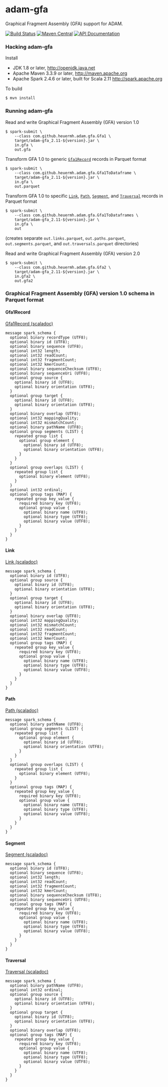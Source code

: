 # adam-gfa

Graphical Fragment Assembly (GFA) support for ADAM.

[![Build Status](https://travis-ci.org/heuermh/adam-gfa.svg?branch=master)](https://travis-ci.org/heuermh/adam-gfa)
[![Maven Central](https://img.shields.io/maven-central/v/com.github.heuermh.adamgfa/adam-gfa_2.11.svg?maxAge=600)](http://search.maven.org/#search%7Cga%7C1%7Ccom.github.heuermh.adamgfa)
[![API Documentation](http://javadoc.io/badge/com.github.heuermh.adamgfa/adam-gfa_2.11.svg?color=brightgreen&label=scaladoc)](http://javadoc.io/doc/com.github.heuermh.adamgfa/adam-gfa_2.11)

### Hacking adam-gfa

Install

 * JDK 1.8 or later, http://openjdk.java.net
 * Apache Maven 3.3.9 or later, http://maven.apache.org
 * Apache Spark 2.4.6 or later, built for Scala 2.11 http://spark.apache.org


To build

    $ mvn install


### Running adam-gfa

Read and write Graphical Fragment Assembly (GFA) version 1.0

```
$ spark-submit \
    --class com.github.heuermh.adam.gfa.Gfa1 \
    target/adam-gfa_2.11-${version}.jar \
    in.gfa \
    out.gfa
```


Transform GFA 1.0 to generic [`Gfa1Record`](#gfa1record) records in Parquet format

```
$ spark-submit \
    --class com.github.heuermh.adam.gfa.Gfa1ToDataframe \
    target/adam-gfa_2.11-${version}.jar \
    in.gfa \
    out.parquet
```


Transform GFA 1.0 to specific [`Link`](#link), [`Path`](#path), [`Segment`](#segment), and [`Traversal`](#traversal) records in Parquet format

```
$ spark-submit \
    --class com.github.heuermh.adam.gfa.Gfa1ToDataframes \
    target/adam-gfa_2.11-${version}.jar \
    in.gfa \
    out
```
(creates separate `out.links.parquet`, `out.paths.parquet`, `out.segments.parquet`, and `out.traversals.parquet` directories)


Read and write Graphical Fragment Assembly (GFA) version 2.0

```
$ spark-submit \
    --class com.github.heuermh.adam.gfa.Gfa2 \
    target/adam-gfa_2.11-${version}.jar \
    in.gfa2 \
    out.gfa2
```

### Graphical Fragment Assembly (GFA) version 1.0 schema in Parquet format

#### Gfa1Record

[Gfa1Record (scaladoc)](https://www.javadoc.io/static/com.github.heuermh.adamgfa/adam-gfa_2.11/0.4.0/com/github/heuermh/adam/gfa/sql/gfa1/Gfa1Record.html)

```
message spark_schema {
  optional binary recordType (UTF8);
  optional binary id (UTF8);
  optional binary sequence (UTF8);
  optional int32 length;
  optional int32 readCount;
  optional int32 fragmentCount;
  optional int32 kmerCount;
  optional binary sequenceChecksum (UTF8);
  optional binary sequenceUri (UTF8);
  optional group source {
    optional binary id (UTF8);
    optional binary orientation (UTF8);
  }
  optional group target {
    optional binary id (UTF8);
    optional binary orientation (UTF8);
  }
  optional binary overlap (UTF8);
  optional int32 mappingQuality;
  optional int32 mismatchCount;
  optional binary pathName (UTF8);
  optional group segments (LIST) {
    repeated group list {
      optional group element {
        optional binary id (UTF8);
        optional binary orientation (UTF8);
      }
    }
  }
  optional group overlaps (LIST) {
    repeated group list {
      optional binary element (UTF8);
    }
  }
  optional int32 ordinal;
  optional group tags (MAP) {
    repeated group key_value {
      required binary key (UTF8);
      optional group value {
        optional binary name (UTF8);
        optional binary type (UTF8);
        optional binary value (UTF8);
      }
    }
  }
}
```

#### Link

[Link (scaladoc)](https://www.javadoc.io/static/com.github.heuermh.adamgfa/adam-gfa_2.11/0.4.0/com/github/heuermh/adam/gfa/sql/gfa1/Link.html)

```
message spark_schema {
  optional binary id (UTF8);
  optional group source {
    optional binary id (UTF8);
    optional binary orientation (UTF8);
  }
  optional group target {
    optional binary id (UTF8);
    optional binary orientation (UTF8);
  }
  optional binary overlap (UTF8);
  optional int32 mappingQuality;
  optional int32 mismatchCount;
  optional int32 readCount;
  optional int32 fragmentCount;
  optional int32 kmerCount;
  optional group tags (MAP) {
    repeated group key_value {
      required binary key (UTF8);
      optional group value {
        optional binary name (UTF8);
        optional binary type (UTF8);
        optional binary value (UTF8);
      }
    }
  }
}
```

#### Path

[Path (scaladoc)](https://www.javadoc.io/static/com.github.heuermh.adamgfa/adam-gfa_2.11/0.4.0/com/github/heuermh/adam/gfa/sql/gfa1/Path.html)

```
message spark_schema {
  optional binary pathName (UTF8);
  optional group segments (LIST) {
    repeated group list {
      optional group element {
        optional binary id (UTF8);
        optional binary orientation (UTF8);
      }
    }
  }
  optional group overlaps (LIST) {
    repeated group list {
      optional binary element (UTF8);
    }
  }
  optional group tags (MAP) {
    repeated group key_value {
      required binary key (UTF8);
      optional group value {
        optional binary name (UTF8);
        optional binary type (UTF8);
        optional binary value (UTF8);
      }
    }
  }
}
```

#### Segment

[Segment (scaladoc)](https://www.javadoc.io/static/com.github.heuermh.adamgfa/adam-gfa_2.11/0.4.0/com/github/heuermh/adam/gfa/sql/gfa1/Segment.html)

```
message spark_schema {
  optional binary id (UTF8);
  optional binary sequence (UTF8);
  optional int32 length;
  optional int32 readCount;
  optional int32 fragmentCount;
  optional int32 kmerCount;
  optional binary sequenceChecksum (UTF8);
  optional binary sequenceUri (UTF8);
  optional group tags (MAP) {
    repeated group key_value {
      required binary key (UTF8);
      optional group value {
        optional binary name (UTF8);
        optional binary type (UTF8);
        optional binary value (UTF8);
      }
    }
  }
}
```

#### Traversal

[Traversal (scaladoc)](https://www.javadoc.io/static/com.github.heuermh.adamgfa/adam-gfa_2.11/0.4.0/com/github/heuermh/adam/gfa/sql/gfa1/Traversal.html)

```
message spark_schema {
  optional binary pathName (UTF8);
  optional int32 ordinal;
  optional group source {
    optional binary id (UTF8);
    optional binary orientation (UTF8);
  }
  optional group target {
    optional binary id (UTF8);
    optional binary orientation (UTF8);
  }
  optional binary overlap (UTF8);
  optional group tags (MAP) {
    repeated group key_value {
      required binary key (UTF8);
      optional group value {
        optional binary name (UTF8);
        optional binary type (UTF8);
        optional binary value (UTF8);
      }
    }
  }
}
```
